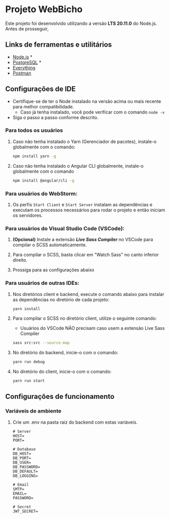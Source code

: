 # Projeto WebBicho

Este projeto foi desenvolvido utilizando a versão **LTS 20.11.0** do Node.js.
Antes de prosseguir,

## Links de ferramentas e utilitários

* [Node.js](https://nodejs.org/en/download) *
* [PostgreSQL](https://www.enterprisedb.com/downloads/postgres-postgresql-downloads) *
* [Everything](https://www.voidtools.com/downloads/)
* [Postman](https://www.postman.com/downloads/)

## Configurações de IDE

* Certifique-se de ter o Node instalado na versão acima ou mais recente para melhor compatibilidade.
    * Caso já tenha instalado, você pode verificar com o comando `node -v`
* Siga o passo a passo conforme descrito.

### Para todos os usuários

1. Caso não tenha instalado o Yarn (Gerenciador de pacotes), instale-o globalmente com o comando:
    ```bash
    npm install yarn -g
    ```

2. Caso não tenha instalado o Angular CLI globalmente, instale-o globalmente com o comando
    ```bash
   npm install @angular/cli -g
   ```

### Para usuários do WebStorm:

1. Os perfis `Start Client` e `Start Server` instalam as dependências e executam
   os processos necessários para rodar o projeto e então iniciam os servidores.

### Para usuários do Visual Studio Code (VSCode):

1. **(Opcional)** Instale a extensão ***Live Sass Compiler*** no VSCode para compilar o SCSS automaticamente.

2. Para compilar o SCSS, basta clicar em "Watch Sass" no canto inferior direito.

3. Prossiga para as configurações abaixo

### Para usuários de outras IDEs:

1. Nos diretórios client e backend, execute o comando abaixo para instalar as dependências no diretório de cada
   projeto:
    ```bash
    yarn install
    ```

2. Para compilar o SCSS no diretório client, utilize o seguinte comando:
    * Usuários do VSCode NÃO precisam caso usem a extensão Live Sass Compiler
    ```bash
    sass src:src --source-map
    ```

3. No diretório do backend, inicie-o com o comando:
    ```bash
    yarn run debug
    ```

4. No diretório do client, inicie-o com o comando:
    ```bash
    yarn run start
    ```

## Configurações de funcionamento

### Variáveis de ambiente

1. Crie um .env na pasta raiz do backend com estas variáveis.
   ```env
   # Server
   HOST=
   PORT=
   
   # Database
   DB_HOST=
   DB_PORT=
   DB_USER=
   DB_PASSWORD=
   DB_DEFAULT=
   DB_LOGGING=
   
   # Email
   SMTP=
   EMAIL=
   PASSWORD=
   
   # Secret
   JWT_SECRET=
   ```
